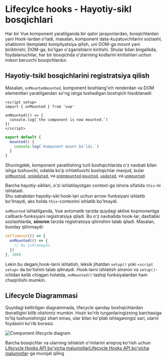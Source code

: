 # Lifecylce hooks - Hayotiy-sikl bosqichlari

Har bir Vue komponent yaratilganda bir qator jarayonlardan, bosqichlardan yani Hook-lardan o'tadi, masalan,  komponent data-kuzatuvchilarini sozlashi, shablonni (template) kompilyatsiya qilish, uni DOM-ga mount yani biriktirishi, DOM-ga, bo'lgan o'zgarishlarni kiritishi. Shular bilan birgalikda, foydalanuchilar, har bir bosqichda o'zlarining kodlarini kiritishlari uchun imkon beruvchi bosqichlardur.

<!-- ## Registering Lifecycle Hooks -->
## Hayotiy-tsikl bosqichlarini registratsiya qilish 

Masalan, <span class="composition-api">`onMounted`</span><span class="options-api">`mounted`</span>, komponent boshlang'ich renderdan va DOM elementlari yaratilgandan so'ng ishga tushadigan boshqich hisoblanadi:

<div class="composition-api">

```vue
<script setup>
import { onMounted } from 'vue'

onMounted(() => {
  console.log(`the component is now mounted.`)
})
</script>
```

</div>
<div class="options-api">

```js
export default {
  mounted() {
    console.log(`Komponent mount bo'ldi.`)
  }
}
```

</div>

<!-- There are also other hooks which will be called at different stages of the instance's lifecycle, with the most commonly used being  -->
Shuningdek, komponent yaratilishing turli boshqichlarida o'z navbati bilan ishga tushuvchi, odatda ko'p ichlatiluvchi boshqichlar mavjud, bular  <span class="composition-api">[`onMounted`](/api/composition-api-lifecycle.html#onmounted), [`onUpdated`](/api/composition-api-lifecycle.html#onupdated), va [`onUnmounted`](/api/composition-api-lifecycle.html#onunmounted).</span><span class="options-api">[`mounted`](/api/options-lifecycle.html#mounted), [`updated`](/api/options-lifecycle.html#updated), va [`unmounted`](/api/options-lifecycle.html#unmounted).</span>

<div class="options-api">

Barcha hayotiy-sikllari, o'zi ishlatilayotgan context-ga ishora sifatida  `this`-ni ishlatadi.  
Shu sababdan hayotiy-sikl hook-lari uchun arrow-funksiyani ishlatib bo'lmaydi, aks holda `this`-contextini ishlatib bo'lmaydi.

</div>

<div class="composition-api">

`onMounted` ishlatilganda, Vue avtomatik tarzda quydagi aktive kopmonentga callback-funksiyani registratsiya qiladi.
Bu o'z navbatida hook-lar, dastlabki sozlashlarda,   **sinxron** tarzda registratsiya qilinishini talab qiladi. Masalan, bunday qilinmaydi:

```js
setTimeout(() => {
  onMounted(() => {
    // bu ishlamaydi.
  })
}, 100)
```

Lekin bu degani,hook-larni ishlatish,  leksik jihatdan `setup()` yoki `<script setup>` da bo'lishini talab qilmaydi. Hook-larni ishlatish sinxron va `setup()`- ichidan kelib chiqgan holatda, `onMounted()` tashqi funksiyalardan ham chaqirilishi mumkin.

</div>

## Lifecycle Diagrammasi

Quyidagi keltirilgan diagrammada, lifecycle qanday boshqichlardan iboratligini bilib olishimiz mumkin. Hozir ko'rib turganlaringizning barchasiga to'liq tushunishingiz shart emas, ular bilan ko'plab ishlaganingiz sari, ularni foydasini ko'rib borasiz.

![Component lifecycle diagram](./images/lifecycle.png)

<!-- https://www.figma.com/file/Xw3UeNMOralY6NV7gSjWdS/Vue-Lifecycle -->

Barcha bosqichlar va ularning ishlatish o'rinlarini aniqroq ko'rish uchun <span class="composition-api">[Lifecycle Hooks API bo'yicha malumotlar](/api/composition-api-lifecycle.html)</span><span class="options-api">[Lifecycle Hooks API bo'yicha malumotlar](/api/options-lifecycle.html)</span>-ga murojat qiling
